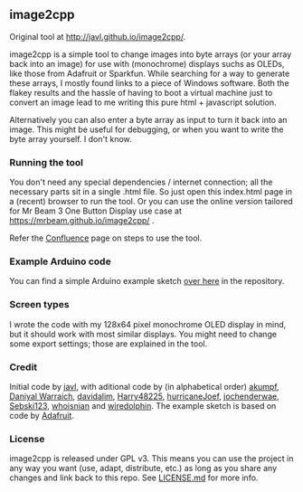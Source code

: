 ## image2cpp

Original tool at http://javl.github.io/image2cpp/.

image2cpp is a simple tool to change images into byte arrays (or your array back into an image) for use with (monochrome) displays suchs as OLEDs, like those from Adafruit or Sparkfun. While searching for a way to generate these arrays, I mostly found links to a piece of Windows software. Both the flakey results and the hassle of having to boot a virtual machine just to convert an image lead to me writing this pure html + javascript solution.

Alternatively you can also enter a byte array as input to turn it back into an image. This might be useful for debugging, or when you want to write the byte array yourself. I don't know.

### Running the tool
You don't need any special dependencies / internet connection; all the necessary parts sit in a single .html file. So just open this index.html page in a (recent) browser to run the tool.
Or you can use the online version tailored for Mr Beam 3 One Button Display use case at https://mrbeam.github.io/image2cpp/ .

Refer the [Confluence](https://mr-beam.atlassian.net/l/cp/xPjdCmH9) page on steps to use the tool.

### Example Arduino code
You can find a simple Arduino example sketch [over here](https://github.com/javl/image2cpp/blob/master/oled_example/oled_example.ino) in the repository.

### Screen types
I wrote the code with my 128x64 pixel monochrome OLED display in mind, but it should work with most similar displays. You might need to change some export settings; those are explained in the tool.

### Credit
Initial code by [javl](https://github.com/javl), with aditional code by (in alphabetical order) [akumpf](https://github.com/akumpf), [Daniyal Warraich](https://github.com/Daniyal-Warraich), [davidalim](https://github.com/davidalim), [Harry48225](https://github.com/harry48225), [hurricaneJoef](https://github.com/hurricaneJoef), [jochenderwae](https://github.com/jochenderwae), [Sebski123](https://github.com/Sebski123), [whoisnian](https://github.com/whoisnian) and [wiredolphin](https://github.com/wiredolphin).
The example sketch is based on code by [Adafruit](https://github.com/adafruit).

### License
image2cpp is released under GPL v3. This means you can use the project in any way you want (use, adapt, distribute, etc.) as long as you share any changes and link back to this repo. See [LICENSE.md](https://github.com/javl/image2cpp/blob/master/LICENSE.md) for more info.
